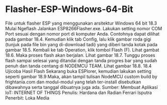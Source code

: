 # Flasher-ESP-Windows-64-Bit
File untuk flasher ESP yang menggunakan arsitektur Windows 64 bit
18.3 Mulai Ngeflash
Jalankan ESP8266Flasher.exe. Lakukan setting nomor COM Port sesuai dengan nomor port di komputer Anda. Contohnya dapat dilihat pada gambar 18.4. 
Kemudian klik tab Config, lalu klik gambar roda gigi (tunjuk pada file bin yang di-download tadi) yang diberi tanda kotak pada gambar 18.5.
Kembali ke tab Operation, klik tombol Flash (F). Lihat gambat 18.6. 
Maka proses flash akan berjalan. Lihat gambar 18.7.
Tunggu proses flash sampai selesai yang ditandai dengan tanda progres bar yang sudah penuh dan tanda centang di NODEMCU TEAM. Lihat gambar 18.8. 
18.4 Ujicoba Hasil Flash 
Sekarang buka ESPlorer, kemudian lakukan setting seperti gambar 18.9
Maka, akan tampil tulisan NodeMCU custom build by frightania.com dan modul-modul yang telah ter-install disebutkan dibawahnya serta tanggal dibuatnya juga ada. 
Sumber: Membuat Aplikasi IoT: INTERNET OF THINGS
Penulis: Hardana dan Radian Ferrari Isputra 
Penerbit: Loka Media

